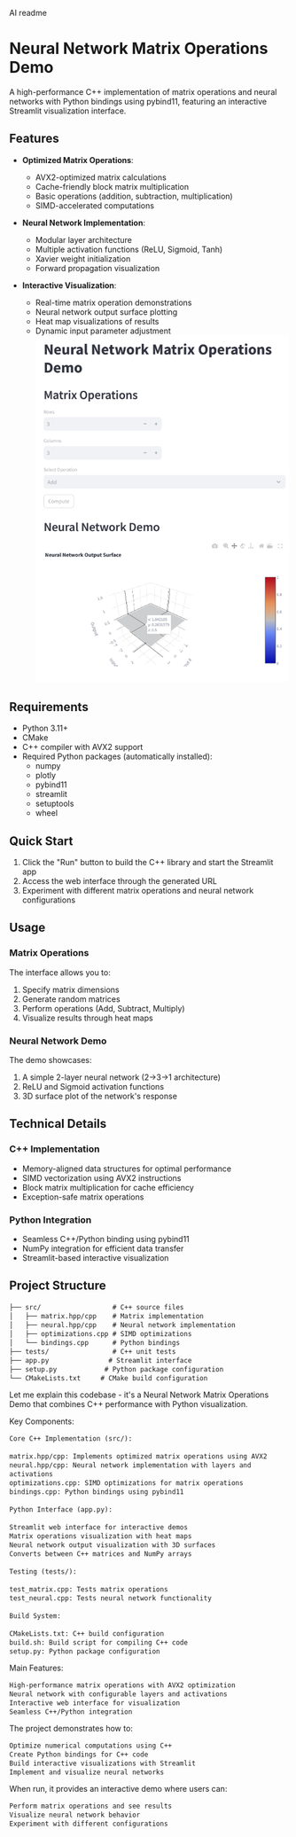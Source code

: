 AI readme

# Neural Network Matrix Operations Demo

A high-performance C++ implementation of matrix operations and neural networks with Python bindings using pybind11, featuring an interactive Streamlit visualization interface.

## Features

- **Optimized Matrix Operations**: 
  - AVX2-optimized matrix calculations
  - Cache-friendly block matrix multiplication
  - Basic operations (addition, subtraction, multiplication)
  - SIMD-accelerated computations

- **Neural Network Implementation**:
  - Modular layer architecture
  - Multiple activation functions (ReLU, Sigmoid, Tanh)
  - Xavier weight initialization
  - Forward propagation visualization

- **Interactive Visualization**:
  - Real-time matrix operation demonstrations
  - Neural network output surface plotting
  - Heat map visualizations of results
  - Dynamic input parameter adjustment
![image](image.png)
## Requirements

- Python 3.11+
- CMake
- C++ compiler with AVX2 support
- Required Python packages (automatically installed):
  - numpy
  - plotly
  - pybind11
  - streamlit
  - setuptools
  - wheel

## Quick Start

1. Click the "Run" button to build the C++ library and start the Streamlit app
2. Access the web interface through the generated URL
3. Experiment with different matrix operations and neural network configurations

## Usage

### Matrix Operations

The interface allows you to:
1. Specify matrix dimensions
2. Generate random matrices
3. Perform operations (Add, Subtract, Multiply)
4. Visualize results through heat maps

### Neural Network Demo

The demo showcases:
1. A simple 2-layer neural network (2→3→1 architecture)
2. ReLU and Sigmoid activation functions
3. 3D surface plot of the network's response

## Technical Details

### C++ Implementation

- Memory-aligned data structures for optimal performance
- SIMD vectorization using AVX2 instructions
- Block matrix multiplication for cache efficiency
- Exception-safe matrix operations

### Python Integration

- Seamless C++/Python binding using pybind11
- NumPy integration for efficient data transfer
- Streamlit-based interactive visualization

## Project Structure

```
├── src/                  # C++ source files
│   ├── matrix.hpp/cpp    # Matrix implementation
│   ├── neural.hpp/cpp    # Neural network implementation
│   ├── optimizations.cpp # SIMD optimizations
│   └── bindings.cpp      # Python bindings
├── tests/                # C++ unit tests
├── app.py               # Streamlit interface
├── setup.py            # Python package configuration
└── CMakeLists.txt     # CMake build configuration
```
Let me explain this codebase - it's a Neural Network Matrix Operations Demo that combines C++ performance with Python visualization.

Key Components:

    Core C++ Implementation (src/):

    matrix.hpp/cpp: Implements optimized matrix operations using AVX2
    neural.hpp/cpp: Neural network implementation with layers and activations
    optimizations.cpp: SIMD optimizations for matrix operations
    bindings.cpp: Python bindings using pybind11

    Python Interface (app.py):

    Streamlit web interface for interactive demos
    Matrix operations visualization with heat maps
    Neural network output visualization with 3D surfaces
    Converts between C++ matrices and NumPy arrays

    Testing (tests/):

    test_matrix.cpp: Tests matrix operations
    test_neural.cpp: Tests neural network functionality

    Build System:

    CMakeLists.txt: C++ build configuration
    build.sh: Build script for compiling C++ code
    setup.py: Python package configuration

Main Features:

    High-performance matrix operations with AVX2 optimization
    Neural network with configurable layers and activations
    Interactive web interface for visualization
    Seamless C++/Python integration

The project demonstrates how to:

    Optimize numerical computations using C++
    Create Python bindings for C++ code
    Build interactive visualizations with Streamlit
    Implement and visualize neural networks

When run, it provides an interactive demo where users can:

    Perform matrix operations and see results
    Visualize neural network behavior
    Experiment with different configurations
